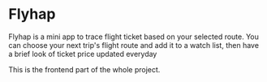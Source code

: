 # Flyhap
Flyhap is a mini app to trace flight ticket based on your selected route. You can choose your next trip's flight route and add it to a watch list, then have a brief look of ticket price updated everyday

This is the frontend part of the whole project.